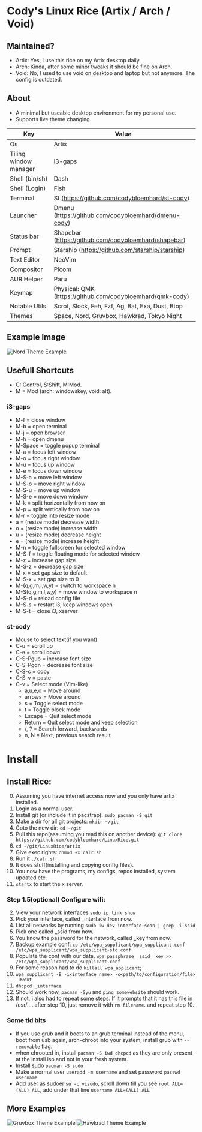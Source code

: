 # Cody's Linux Rice (Artix / Arch / Void)
## Maintained?
* Artix: Yes, I use this rice on my Artix desktop daily
* Arch: Kinda, after some minor tweaks it should be fine on Arch.
* Void: No, I used to use void on desktop and laptop but not anymore. The config is outdated.
## About
- A minimal but useable desktop environment for my personal use.
- Supports live theme changing.

Key                     | Value
------------------------|-----------------------------------
Os                      | Artix
Tiling window manager   | i3-gaps
Shell (bin/sh)          | Dash
Shell (Login)           | Fish
Terminal                | St (https://github.com/codybloemhard/st-cody)
Launcher                | Dmenu (https://github.com/codybloemhard/dmenu-cody)
Status bar              | Shapebar (https://github.com/codybloemhard/shapebar)
Prompt                  | Starship (https://github.com/starship/starship)
Text Editor             | NeoVim
Compositor              | Picom
AUR Helper              | Paru
Keymap                  | Physical: QMK (https://github.com/codybloemhard/qmk-cody)
Notable Utils           | Scrot, Slock, Feh, Fzf, Ag, Bat, Exa, Dust, Btop
Themes                  | Space, Nord, Gruvbox, Hawkrad, Tokyo Night

## Example Image
![Nord Theme Example](https://codyb.xyz/img/rice0.webp)

## Usefull Shortcuts
- C: Control, S:Shift, M:Mod.
- M = Mod (arch: windowskey, void: alt).
### i3-gaps
- M-f           = close window
- M-b           = open terminal
- M-j           = open browser
- M-h           = open dmenu
- M-Space       = toggle popup terminal
- M-a           = focus left window
- M-o           = focus right window
- M-u           = focus up window
- M-e           = focus down window
- M-S-a         = move left window
- M-S-o         = move right window
- M-S-u         = move up window
- M-S-e         = move down window
- M-k           = split horizontally from now on
- M-p           = split vertically from now on
- M-r           = toggle into resize mode
- a             = (resize mode) decrease width
- o             = (resize mode) increase width
- u             = (resize mode) decrease height
- e             = (resize mode) increase height
- M-n           = toggle fullscreen for selected window
- M-S-f         = toggle floating mode for selected window
- M-z           = increase gap size
- M-S-z         = decrease gap size
- M-x           = set gap size to default
- M-S-x         = set gap size to 0
- M-(q,g,m,l,w,y)  = switch to workspace n
- M-S(q,g,m,l,w,y) = move window to workspace n
- M-S-d         = reload config file
- M-S-s         = restart i3, keep windows open
- M-S-t         = close i3, xserver
### st-cody
- Mouse to select text(if you want)
- C-u           = scroll up
- C-e           = scroll down
- C-S-Pgup      = increase font size
- C-S-Pgdn      = decrease font size
- C-S-c         = copy
- C-S-v         = paste
- C-v           = Select mode (Vim-like)
    - a,u,e,o   = Move around
    - arrows    = Move around
    - s         = Toggle select mode
    - t         = Toggle block mode
    - Escape    = Quit select mode
    - Return    = Quit select mode and keep selection
    - /, ?      = Search forward, backwards
    - n, N      = Next, previous search result
# Install
## Install Rice:
0. Assuming you have internet access now and you only have artix installed.
1. Login as a normal user.
2. Install git (or include it in pacstrap): `sudo pacman -S git`
3. Make a dir for all git projects: `mkdir ~/git`
4. Goto the new dir: `cd ~/git`
5. Pull this repo(assuming you read this on another device): `git clone https://github.com/codybloemhard/LinuxRice.git`
6. `cd ~/git/LinuxRice/artix`
8. Give exec rights: `chmod +x calr.sh`
9. Run it `./calr.sh`
10. It does stuff(installing and copying config files).
11. You now have the programs, my configs, repos installed, system updated etc.
12. `startx` to start the x server.
### Step 1.5(optional) Configure wifi:
2. View your network interfaces `sudo ip link show`
3. Pick your interface, called _interface from now.
4. List all networks by running `sudo iw dev interface scan | grep -i ssid`
5. Pick one called _ssid from now.
6. You know the password for the network, called _key from now.
7. Backup example conf: `cp /etc/wpa_supplicant/wpa_supplicant.conf /etc/wpa_supplicant/wpa_supplicant-std.conf`
8. Populate the conf with our data. `wpa_passphrase _ssid _key >> /etc/wpa_supplicant/wpa_supplicant.conf`
9. For some reason had to do `killall wpa_applicant`;
10. `wpa_supplicant -B -i<interface_name> -c<path/to/configuration/file> -Dwext`
11. `dhcpcd _interface`
12. Should work now, `pacman -Syu` and `ping somewebsite` should work.
13. If not, i also had to repeat some steps. If it prompts that it has this file in /usr/.... after step 10, just remove it with `rm filename`. and repeat step 10.
### Some tid bits
- If you use grub and it boots to an grub terminal instead of the menu, boot from usb again, arch-chroot into your system, install grub with `--removable` flag.
- when chrooted in, install `pacman -S iwd dhcpcd` as they are only present at the install iso and not in your fresh system.
- Install sudo `pacman -S sudo`
- Make a normal user `useradd -m username` and set password `passwd username`
- Add user as sudoer `su -c visudo`, scroll down till you see `root ALL=(ALL) ALL`, add under that line `username ALL=(ALL) ALL`
## More Examples

![Gruvbox Theme Example](https://codyb.xyz/img/rice1.webp)
![Hawkrad Theme Example](https://codyb.xyz/img/rice2.webp)
